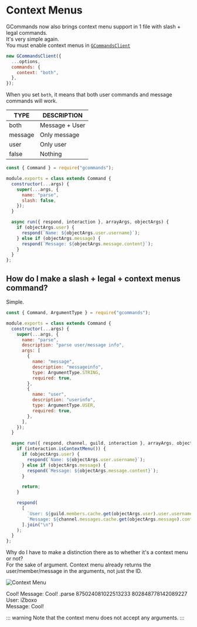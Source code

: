# Context Menus

GCommands now also brings context menu support in 1 file with slash + legal commands.  
It's very simple again.  
You must enable context menus in [`GCommandsClient`](https://gcommands.js.org/docs/#/docs/main/dev/typedef/GCommandsOptionsCommandsContext)

```js
new GCommandsClient({
  ...options,
  commands: {
    context: "both",
  },
});
```

When you set `both`, it means that both user commands and message commands will work.

| TYPE    | DESCRIPTION    |
| ------- | -------------- |
| both    | Message + User |
| message | Only message   |
| user    | Only user      |
| false   | Nothing        |

```js
const { Command } = require("gcommands");

module.exports = class extends Command {
  constructor(...args) {
    super(...args, {
      name: "parse",
      slash: false,
    });
  }

  async run({ respond, interaction }, arrayArgs, objectArgs) {
    if (objectArgs.user) {
      respond(`Name: ${objectArgs.user.username}`);
    } else if (objectArgs.message) {
      respond(`Message: ${objectArgs.message.content}`);
    }
  }
};
```

## How do I make a slash + legal + context menus command?

Simple.

```js
const { Command, ArgumentType } = require("gcommands");

module.exports = class extends Command {
  constructor(...args) {
    super(...args, {
      name: "parse",
      description: "parse user/message info",
      args: [
        {
          name: "message",
          description: "messageinfo",
          type: ArgumentType.STRING,
          required: true,
        },
        {
          name: "user",
          description: "userinfo",
          type: ArgumentType.USER,
          required: true,
        },
      ],
    });
  }

  async run({ respond, channel, guild, interaction }, arrayArgs, objectArgs) {
    if (interaction.isContextMenu()) {
      if (objectArgs.user) {
        respond(`Name: ${objectArgs.user.username}`);
      } else if (objectArgs.message) {
        respond(`Message: ${objectArgs.message.content}`);
      }

      return;
    }

    respond(
      [
        `User: ${guild.members.cache.get(objectArgs.user).user.username}`,
        `Message: ${channel.messages.cache.get(objectArgs.message).content}`,
      ].join("\n")
    );
  }
};
```

Why do I have to make a distinction there as to whether it's a context menu or not?  
For the sake of argument. Context menu already returns the user/member/message in the arguments, not just the ID.

![Context Menu](/../../contextmenu.png)

<div is="dis-messages">
    <dis-messages>
        <dis-message profile="izboxo">
            Cool!
        </dis-message>
        <dis-message profile="gcommands">
            <template #interactions>
                <discord-interaction profile="hyro" :command="true">parse</discord-interaction>
            </template>
            Message: Cool!
        </dis-message>
    </dis-messages>
    <dis-messages>
        <dis-message profile="hyro">
            .parse 875024081022513233 802848778142089227
        </dis-message>
        <dis-message profile="gcommands">
            User: iZboxo<br>
            Message: Cool!
        </dis-message>
    </dis-messages>
</div>

::: warning
Note that the context menu does not accept any arguments.
:::
